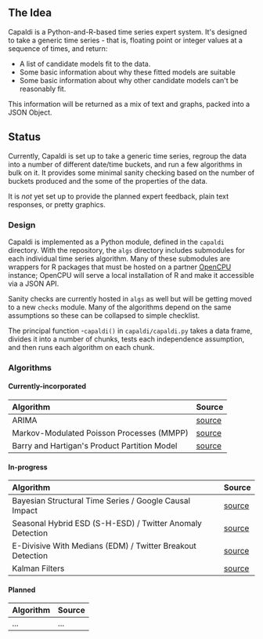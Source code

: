 ## The Idea

Capaldi is a Python-and-R-based time series expert system. It's designed to
take a generic time series - that is, floating point or integer values at a
sequence of times, and return:

* A list of candidate models fit to the data.
* Some basic information about why these fitted models are suitable
* Some basic information about why other candidate models can't be
reasonably fit.

This information will be returned as a mix of text and graphs, packed into a
JSON Object.


## Status

Currently, Capaldi is set up to take a generic time series, regroup the data
into a number of different date/time buckets, and run a few algorithms in bulk
on it. It provides some minimal sanity checking based on the number of buckets
produced and the some of the properties of the data.

It is *not* yet set up to provide the planned expert feedback, plain text
responses, or pretty graphics.

### Design

Capaldi is implemented as a Python module, defined in the `capaldi` directory.
With the repository, the `algs` directory includes submodules for each
individual time series algorithm. Many of these submodules are wrappers
for R packages that must be hosted on a partner
[OpenCPU](https://www.opencpu.org/) instance; OpenCPU will serve a local
installation of R and make it accessible via a JSON API.

Sanity checks are currently hosted in `algs` as well but will be getting moved
to a new `checks` module. Many of the algorithms depend on the same assumptions
so these can be collapsed to simple checklist.

The principal function -`capaldi()` in `capaldi/capaldi.py` takes a data frame,
divides it into a number of chunks, tests each independence assumption, and then runs each algorithm on each chunk.



### Algorithms
#### Currently-incorporated

Algorithm |Source
:--- |:---
ARIMA |[source](https://github.com/giantoak/goarima)
Markov-Modulated Poisson Processes (MMPP) |[source](https://github.com/giantoak/mmppr)
Barry and Hartigan's Product Partition Model |[source](https://cran.r-project.org/web/packages/bcp/index.html)

#### In-progress

Algorithm |Source
:--- |:---
Bayesian Structural Time Series / Google Causal Impact |[source](https://google.github.io/CausalImpact/CausalImpact.html)
Seasonal Hybrid ESD (S-H-ESD) / Twitter Anomaly Detection |[source](https://github.com/twitter/AnomalyDetection)
E-Divisive With Medians (EDM) / Twitter Breakout Detection |[source](https://github.com/twitter/BreakoutDetection)
Kalman Filters |[source](https://pykalman.github.io/)

#### Planned

Algorithm |Source
:--- |:---
... |...
